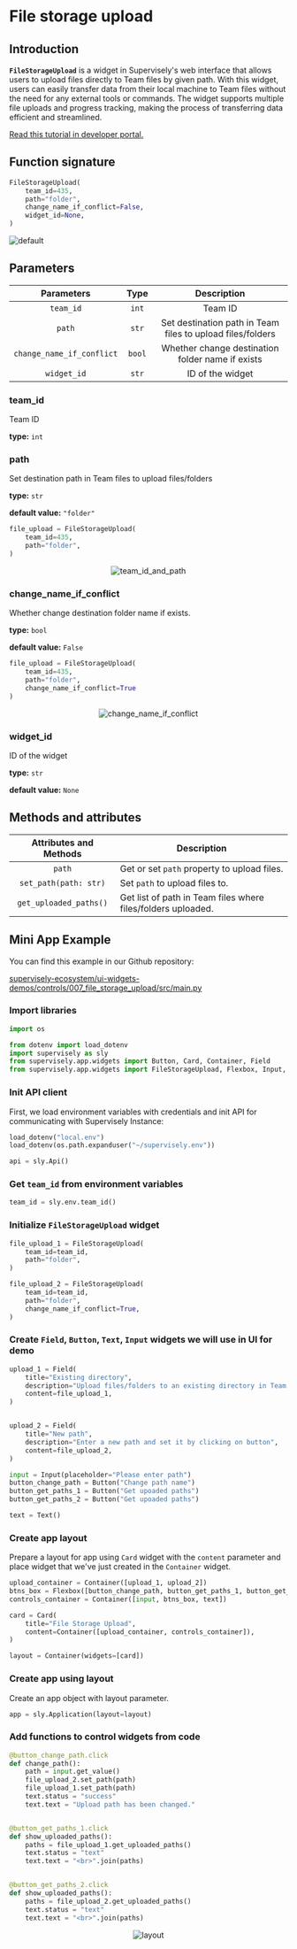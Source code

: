 # File storage upload

## Introduction

**`FileStorageUpload`** is a widget in Supervisely's web interface that allows users to upload files directly to Team files by given path. With this widget, users can easily transfer data from their local machine to Team files without the need for any external tools or commands. The widget supports multiple file uploads and progress tracking, making the process of transferring data efficient and streamlined.

[Read this tutorial in developer portal.](https://developer.supervise.ly/app-development/widgets/misc/filestorageupload)

## Function signature

```python
FileStorageUpload(
    team_id=435,
    path="folder",
    change_name_if_conflict=False,
    widget_id=None,
)
```

![default](https://user-images.githubusercontent.com/79905215/224288968-b3edf93e-2bd9-4a26-94f8-41165e0e3387.png)

## Parameters

|        Parameters         |  Type  |                        Description                         |
| :-----------------------: | :----: | :--------------------------------------------------------: |
|         `team_id`         | `int`  |                          Team ID                           |
|          `path`           | `str`  | Set destination path in Team files to upload files/folders |
| `change_name_if_conflict` | `bool` |      Whether change destination folder name if exists      |
|        `widget_id`        | `str`  |                      ID of the widget                      |

### team_id

Team ID

**type:** `int`

### path

Set destination path in Team files to upload files/folders

**type:** `str`

**default value:** `"folder"`

```python
file_upload = FileStorageUpload(
    team_id=435,
    path="folder",
)
```

<p align="center">
  <img src="https://user-images.githubusercontent.com/79905215/224320961-52434e4c-4ac2-4d37-a9fb-6ce248dc8760.gif" alt="team_id_and_path" />
</p>

### change_name_if_conflict

Whether change destination folder name if exists.

**type:** `bool`

**default value:** `False`

```python
file_upload = FileStorageUpload(
    team_id=435,
    path="folder",
    change_name_if_conflict=True
)
```

<p align="center">
  <img src="https://user-images.githubusercontent.com/79905215/224321678-bb188f7d-0051-4946-afe3-2db589e63daa.gif" alt="change_name_if_conflict" />
</p>

### widget_id

ID of the widget

**type:** `str`

**default value:** `None`

## Methods and attributes

| Attributes and Methods | Description                                                  |
| :--------------------: | ------------------------------------------------------------ |
|         `path`         | Get or set `path` property to upload files.                  |
| `set_path(path: str)`  | Set `path` to upload files to.                               |
| `get_uploaded_paths()` | Get list of path in Team files where files/folders uploaded. |

## Mini App Example

You can find this example in our Github repository:

[supervisely-ecosystem/ui-widgets-demos/controls/007_file_storage_upload/src/main.py](https://github.com/supervisely-ecosystem/ui-widgets-demos/blob/master/controls/007_file_storage_upload/src/main.py)

### Import libraries

```python
import os

from dotenv import load_dotenv
import supervisely as sly
from supervisely.app.widgets import Button, Card, Container, Field
from supervisely.app.widgets import FileStorageUpload, Flexbox, Input, Text
```


### Init API client

First, we load environment variables with credentials and init API for communicating with Supervisely Instance:

```python
load_dotenv("local.env")
load_dotenv(os.path.expanduser("~/supervisely.env"))

api = sly.Api()
```

### Get `team_id` from environment variables

```python
team_id = sly.env.team_id()
```

### Initialize `FileStorageUpload` widget

```python
file_upload_1 = FileStorageUpload(
    team_id=team_id,
    path="folder",
)

file_upload_2 = FileStorageUpload(
    team_id=team_id,
    path="folder",
    change_name_if_conflict=True,
)
```

### Create `Field`, `Button`, `Text`, `Input` widgets we will use in UI for demo

```python
upload_1 = Field(
    title="Existing directory",
    description="Upload files/folders to an existing directory in Team files",
    content=file_upload_1,
)


upload_2 = Field(
    title="New path",
    description="Enter a new path and set it by clicking on button",
    content=file_upload_2,
)

input = Input(placeholder="Please enter path")
button_change_path = Button("Change path name")
button_get_paths_1 = Button("Get upoaded paths")
button_get_paths_2 = Button("Get upoaded paths")

text = Text()
```

### Create app layout

Prepare a layout for app using `Card` widget with the `content` parameter and place widget that we've just created in the `Container` widget.

```python
upload_container = Container([upload_1, upload_2])
btns_box = Flexbox([button_change_path, button_get_paths_1, button_get_paths_2])
controls_container = Container([input, btns_box, text])

card = Card(
    title="File Storage Upload",
    content=Container([upload_container, controls_container]),
)

layout = Container(widgets=[card])
```

### Create app using layout

Create an app object with layout parameter.

```python
app = sly.Application(layout=layout)
```

### Add functions to control widgets from code

```python
@button_change_path.click
def change_path():
    path = input.get_value()
    file_upload_2.set_path(path)
    file_upload_1.set_path(path)
    text.status = "success"
    text.text = "Upload path has been changed."


@button_get_paths_1.click
def show_uploaded_paths():
    paths = file_upload_1.get_uploaded_paths()
    text.status = "text"
    text.text = "<br>".join(paths)


@button_get_paths_2.click
def show_uploaded_paths():
    paths = file_upload_2.get_uploaded_paths()
    text.status = "text"
    text.text = "<br>".join(paths)
```

<p align="center">
    <img src="https://user-images.githubusercontent.com/79905215/224339790-01af8df0-16fd-4b34-ab81-5ea760a33f46.gif" alt="layout">
</p>
